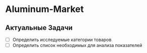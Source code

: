 # Aluminum-Market

## Актуальные Задачи
- [ ] Определить исследуемые категории товаров
- [ ] Определить список необходимых для анализа показателей
